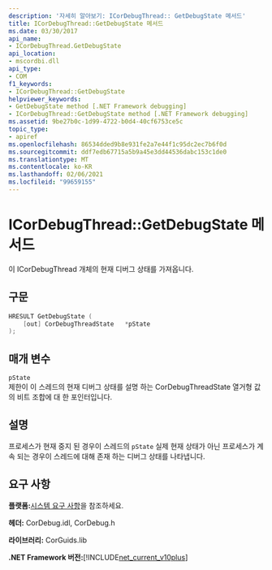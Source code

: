 ```yaml
---
description: '자세히 알아보기: ICorDebugThread:: GetDebugState 메서드'
title: ICorDebugThread::GetDebugState 메서드
ms.date: 03/30/2017
api_name:
- ICorDebugThread.GetDebugState
api_location:
- mscordbi.dll
api_type:
- COM
f1_keywords:
- ICorDebugThread::GetDebugState
helpviewer_keywords:
- GetDebugState method [.NET Framework debugging]
- ICorDebugThread::GetDebugState method [.NET Framework debugging]
ms.assetid: 9be27b0c-1d99-4722-b0d4-40cf6753ce5c
topic_type:
- apiref
ms.openlocfilehash: 86534dded9b8e931fe2a7e44f1c95dc2ec7b6f0d
ms.sourcegitcommit: ddf7edb67715a5b9a45e3dd44536dabc153c1de0
ms.translationtype: MT
ms.contentlocale: ko-KR
ms.lasthandoff: 02/06/2021
ms.locfileid: "99659155"
---
```

# <a name="icordebugthreadgetdebugstate-method"></a>ICorDebugThread::GetDebugState 메서드

이 ICorDebugThread 개체의 현재 디버그 상태를 가져옵니다.  
  
## <a name="syntax"></a>구문  
  
```cpp  
HRESULT GetDebugState (  
    [out] CorDebugThreadState   *pState  
);  
```  
  
## <a name="parameters"></a>매개 변수  

 `pState`  
 제한이 이 스레드의 현재 디버그 상태를 설명 하는 CorDebugThreadState 열거형 값의 비트 조합에 대 한 포인터입니다.  
  
## <a name="remarks"></a>설명  

 프로세스가 현재 중지 된 경우이 스레드의 `pState` 실제 현재 상태가 아닌 프로세스가 계속 되는 경우이 스레드에 대해 존재 하는 디버그 상태를 나타냅니다.  
  
## <a name="requirements"></a>요구 사항  

 **플랫폼:**[시스템 요구 사항](../../get-started/system-requirements.md)을 참조하세요.  
  
 **헤더:** CorDebug.idl, CorDebug.h  
  
 **라이브러리:** CorGuids.lib  
  
 **.NET Framework 버전:**[!INCLUDE[net_current_v10plus](../../../../includes/net-current-v10plus-md.md)]
